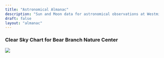 ```yaml
---
title: "Astronomical Almanac"
description: "Sun and Moon data for astronomical observations at Westminster Astronomical Society"
draft: false
layout: "almanac"
---
```


### Clear Sky Chart for Bear Branch Nature Center

<a href=https://www.cleardarksky.com/c/BearBraMDkey.html>
<img class="img-fluid md-5" src="https://www.cleardarksky.com/c/BearBraMDcsk.gif?c=2761254"></a>
